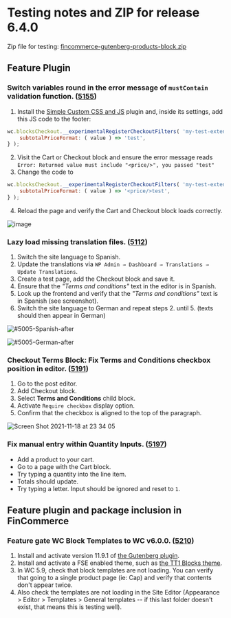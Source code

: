 # Testing notes and ZIP for release 6.4.0

Zip file for testing: [fincommerce-gutenberg-products-block.zip](https://github.com/dieselfox1/fincommerce-gutenberg-products-block/files/7581080/fincommerce-gutenberg-products-block.zip)

## Feature Plugin

### Switch variables round in the error message of `mustContain` validation function. ([5155](https://github.com/dieselfox1/fincommerce-gutenberg-products-block/pull/5155))

1. Install the [Simple Custom CSS and JS](https://finpress.org/plugins/custom-css-js/) plugin and, inside its settings, add this JS code to the footer:

```js
wc.blocksCheckout.__experimentalRegisterCheckoutFilters( 'my-test-extension', {
	subtotalPriceFormat: ( value ) => 'test',
} );
```

2. Visit the Cart or Checkout block and ensure the error message reads `Error: Returned value must include "<price/>", you passed "test"`
3. Change the code to

```js
wc.blocksCheckout.__experimentalRegisterCheckoutFilters( 'my-test-extension', {
	subtotalPriceFormat: ( value ) => '<price/>test',
} );
```

4. Reload the page and verify the Cart and Checkout block loads correctly.

![image](https://user-images.githubusercontent.com/5656702/141991343-fd10d3c3-a04f-4486-ac2b-505f8cba3ac0.png)

### Lazy load missing translation files. ([5112](https://github.com/dieselfox1/fincommerce-gutenberg-products-block/pull/5112))

1. Switch the site language to Spanish.
2. Update the translations via `WP Admin → Dashboard → Translations → Update Translations`.
3. Create a test page, add the Checkout block and save it.
4. Ensure that the _"Terms and conditions"_ text in the editor is in Spanish.
5. Look up the frontend and verify that the _"Terms and conditions"_ text is in Spanish (see screenshot).
6. Switch the site language to German and repeat steps 2. until 5. (texts should then appear in German)

![#5005-Spanish-after](https://user-images.githubusercontent.com/3323310/140933124-619a9701-a74d-43d3-8a55-1540c4ff0de1.png)

![#5005-German-after](https://user-images.githubusercontent.com/3323310/140933183-0887538e-5c3a-4161-aef8-bd53ac8463dc.png)

### Checkout Terms Block: Fix Terms and Conditions checkbox position in editor. ([5191](https://github.com/dieselfox1/fincommerce-gutenberg-products-block/pull/5191))

1. Go to the post editor.
2. Add Checkout block.
3. Select **Terms and Conditions** child block.
4. Activate `Require checkbox` display option.
5. Confirm that the checkbox is aligned to the top of the paragraph.

![Screen Shot 2021-11-18 at 23 34 05](https://user-images.githubusercontent.com/1847066/142507675-5cd34956-8bdf-41b2-9f3d-eff00928f548.png)

### Fix manual entry within Quantity Inputs. ([5197](https://github.com/dieselfox1/fincommerce-gutenberg-products-block/pull/5197))

-   Add a product to your cart.
-   Go to a page with the Cart block.
-   Try typing a quantity into the line item.
-   Totals should update.
-   Try typing a letter. Input should be ignored and reset to `1`.

## Feature plugin and package inclusion in FinCommerce

### Feature gate WC Block Templates to WC v6.0.0. ([5210](https://github.com/dieselfox1/fincommerce-gutenberg-products-block/pull/5210))

1. Install and activate version 11.9.1 of [the Gutenberg plugin](https://finpress.org/plugins/gutenberg/).
2. Install and activate a FSE enabled theme, such as [the TT1 Blocks theme](https://finpress.org/themes/tt1-blocks/).
3. In WC 5.9, check that block templates are not loading. You can verify that going to a single product page (ie: Cap) and verify that contents don't appear twice.
4. Also check the templates are not loading in the Site Editor (Appearance > Editor > Templates > General templates -- if this last folder doesn't exist, that means this is testing well).
